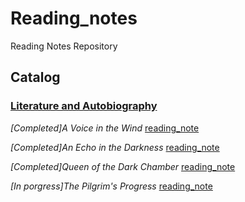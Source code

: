 # Reading_notes
Reading Notes Repository 
## Catalog

### [Literature and Autobiography](./Literature)

*[Completed]A Voice in the Wind* [reading_note](./Literature/A_voice_in_the_wind.md) 

*[Completed]An Echo in the Darkness* [reading_note](./Literature/An_echo_in_the_darkness.md)

*[Completed]Queen of the Dark Chamber* [reading_note](./Literature/Queen_of_the_Dark_Chamber.md) 

*[In porgress]The Pilgrim's Progress* [reading_note](./Literature/The_Pilgrims_Progress.md) 

